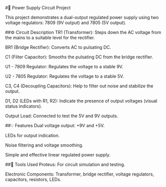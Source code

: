#🔌 Power Supply Circuit Project

This project demonstrates a dual-output regulated power supply using two voltage regulators: 7809 (9V output) and 7805 (5V output).

##⚙️ Circuit Description
TR1 (Transformer): Steps down the AC voltage from the mains to a suitable level for the rectifier.

BR1 (Bridge Rectifier): Converts AC to pulsating DC.

C1 (Filter Capacitor): Smooths the pulsating DC from the bridge rectifier.

U1 - 7809 Regulator: Regulates the voltage to a stable 9V.

U2 - 7805 Regulator: Regulates the voltage to a stable 5V.

C3, C4 (Decoupling Capacitors): Help to filter out noise and stabilize the output.

D1, D2 (LEDs with R1, R2): Indicate the presence of output voltages (visual status indicators).

Output Load: Connected to test the 5V and 9V outputs.

##💡 Features
Dual voltage output: +9V and +5V.

LEDs for output indication.

Noise filtering and voltage smoothing.

Simple and effective linear regulated power supply.

##🧪 Tools Used
Proteus: For circuit simulation and testing.

Electronic Components: Transformer, bridge rectifier, voltage regulators, capacitors, resistors, LEDs.
